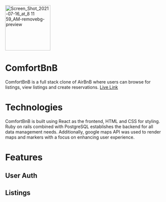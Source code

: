 <img width="145" alt="Screen_Shot_2021-07-16_at_8 11 59_AM-removebg-preview" src="https://user-images.githubusercontent.com/82133872/125953582-4947e493-9460-40d6-87e9-3c9313beb767.png" >

# ComfortBnB

ComfortBnB is a full stack clone of AirBnB where users can browse for listings, view listings and create reservations. [Live Link](https://comfortbnb.herokuapp.com/?#/)

# Technologies

ComfortBnB is built using React as the frontend, HTML and CSS for styling. Ruby on rails combined with PostgreSQL establishes the backend for all data management needs. Additionally, google maps API was used to render maps and markers with a focus on enhancing user experience.

# Features

## User Auth

## Listings

